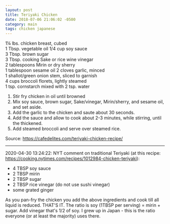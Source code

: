 ```yaml
---
layout: post
title: Teriyaki Chicken
date: 2018-07-06 21:06:02 -0500
category: main
tags: chicken japanese
---
```

<div class="wprm-recipe-ingredients-container">
<div class="wprm-recipe-ingredient-group">
  
<span class="wprm-recipe-ingredient-amount">1¼</span> lbs. <span class="wprm-recipe-ingredient-unit">chicken breast</span>, cubed  
<span class="wprm-recipe-ingredient-amount">1</span> Tbsp. <span class="wprm-recipe-ingredient-unit">vegetable oil</span><span class="wprm-recipe-ingredient-name">
</span><span class="wprm-recipe-ingredient-amount">1/4</span> <span class="wprm-recipe-ingredient-unit">cup</span><span class="wprm-recipe-ingredient-name"> soy sauce  
</span><span class="wprm-recipe-ingredient-amount">3</span> Tbsp. <span class="wprm-recipe-ingredient-name">brown sugar  
</span><span class="wprm-recipe-ingredient-amount">3</span> Tbsp. cooking Sake or rice wine vinegar  
<span class="wprm-recipe-ingredient-amount">2</span> <span class="wprm-recipe-ingredient-unit">tablespoons</span> <span class="wprm-recipe-ingredient-name">Mirin</span> <span class="wprm-recipe-ingredient-notes">or dry sherry  
</span><span class="wprm-recipe-ingredient-amount">1</span> <span class="wprm-recipe-ingredient-unit">tablespoon</span> <span class="wprm-recipe-ingredient-name">sesame oil</span><span class="wprm-recipe-ingredient-notes">
</span><span class="wprm-recipe-ingredient-amount">2</span> <span class="wprm-recipe-ingredient-unit">cloves garlic, minced  
</span><span class="wprm-recipe-ingredient-amount">1</span> <span class="wprm-recipe-ingredient-name">shallot/green onion stem,</span> <span class="wprm-recipe-ingredient-notes">sliced to garnish  
</span><span class="wprm-recipe-ingredient-amount">4</span> <span class="wprm-recipe-ingredient-unit">cups</span> <span class="wprm-recipe-ingredient-name">broccoli florets,</span> <span class="wprm-recipe-ingredient-notes">lightly steamed  
</span><span class="wprm-recipe-ingredient-amount">1</span> <span class="wprm-recipe-ingredient-unit">tsp.</span> <span class="wprm-recipe-ingredient-name">cornstarch</span> <span class="wprm-recipe-ingredient-notes">mixed with 2 tsp. water</span>
  
</div>
</div>
<ol>
 	<li>Stir fry chicken in oil until browned</li>
 	<li>Mix soy sauce, brown sugar, Sake/vinegar, Mirin/sherry, and sesame oil, and set aside.</li>
 	<li>Add the garlic to the chicken and saute about 30 seconds.</li>
 	<li>Add the sauce and allow to cook about 2-3 minutes, while stirring, until the thickened.</li>
 	<li>Add steamed broccoli and serve over steamed rice.</li>
</ol>
Source: <a href="https://cafedelites.com/teriyaki-chicken-recipe/">https://cafedelites.com/teriyaki-chicken-recipe/</a>

---

2020-04-30 13:24:22: NYT comment on traditional Teriyaki (at this recipe:
<https://cooking.nytimes.com/recipes/1012984-chicken-teriyaki>):

* 4 TBSP soy sauce
* 2 TBSP mirin
* 2 TBSP sugar
* 2 TBSP rice vinegar (do not use sushi vinegar)
* some grated ginger

As you pan-fry the chicken you add the above ingredients and cook till all liquid is
reduced. THAT'S IT. The ratio is soy (1TBSP per serving) = mirin + sugar. Add
vinegar that's 1/2 of soy. I grew up in Japan - this is the ratio everyone (or at
least the majority) uses there.
